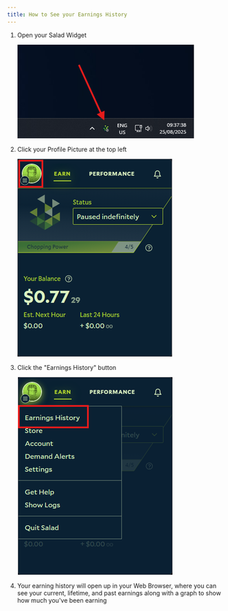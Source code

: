 ```yaml
---
title: How to See your Earnings History
---
```


1. Open your Salad Widget

   ![Opening the Salad App](../../../../content/images/guides/using-salad/how-to-see-your-earnings-history-1.png)

2. Click your Profile Picture at the top left

   ![Selecting profile picture](../../../../content/images/guides/using-salad/how-to-see-your-earnings-history-2.png)

3. Click the "Earnings History" button

   ![Finding the "earnings history" button](../../../../content/images/guides/using-salad/how-to-see-your-earnings-history-3.png)

4. Your earning history will open up in your Web Browser, where you can see your current, lifetime, and past earnings
   along with a graph to show how much you've been earning
